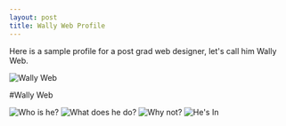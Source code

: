```yaml
---
layout: post
title: Wally Web Profile
---
```


Here is a sample profile for a post grad web designer, let's call him Wally Web.

![Wally Web](https://farm9.staticflickr.com/8663/16227939644_4200757969.jpg "WALLY WEB")

#Wally Web

![Who is he?](https://farm8.staticflickr.com/7652/16664179779_bcd10a18ca_z.jpg "Wally")
![What does he do?](https://farm8.staticflickr.com/7285/16662713418_32c2572181_z.jpg "Wally")
![Why not?](https://farm8.staticflickr.com/7638/16662930760_a68b21c0b8_z.jpg "Wally")
![He's In](https://farm9.staticflickr.com/8679/16664188469_c5a5077fab_z.jpg "Wally")

